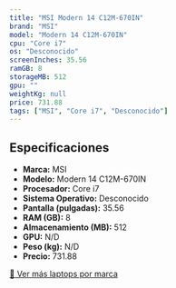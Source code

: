 ```yaml
---
title: "MSI Modern 14 C12M-670IN"
brand: "MSI"
model: "Modern 14 C12M-670IN"
cpu: "Core i7"
os: "Desconocido"
screenInches: 35.56
ramGB: 8
storageMB: 512
gpu: ""
weightKg: null
price: 731.88
tags: ["MSI", "Core i7", "Desconocido"]
---
```

## Especificaciones

- **Marca:** MSI
- **Modelo:** Modern 14 C12M-670IN
- **Procesador:** Core i7
- **Sistema Operativo:** Desconocido
- **Pantalla (pulgadas):** 35.56
- **RAM (GB):** 8
- **Almacenamiento (MB):** 512
- **GPU:** N/D
- **Peso (kg):** N/D
- **Precio:** 731.88

[:rocket: Ver más laptops por marca](/brand/msi)
